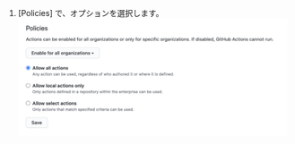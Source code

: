 1. [Policies] で、オプションを選択します。 ![この Enterprise アカウントについてアクションを無効化、無効化、または制限](/assets/images/help/organizations/enterprise-actions-policy.png)
